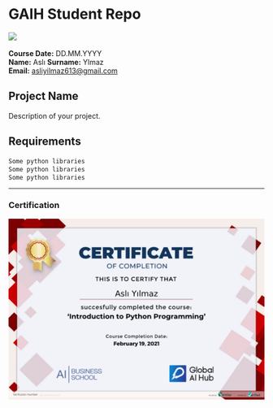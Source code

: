 # GAIH Student Repo
![](img/logo.png)

**Course Date:** DD.MM.YYYY  
**Name:** Aslı 
**Surname:** Ylmaz  
**Email:** asliyilmaz613@gmail.com


## Project Name
Description of your project.

## Requirements
```
Some python libraries
Some python libraries
Some python libraries
```
---

### Certification
![](img/certificate.png)

